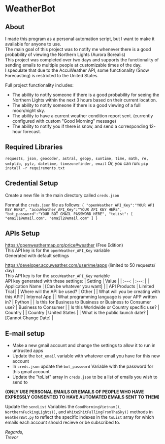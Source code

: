 # WeatherBot

## About  
I made this program as a personal automation script, but I want to make it available for anyone to use.  
The main goal of this project was to notify me whenever there is a good probability of viewing the Northern Lights (Aurora Borealis)  
This project was completed over two days and supports the functionality of sending emails to multiple people at customizable times of the day.  
I speculate that due to the AccuWeather API, some functionality (Snow Forecasting) is restricted to the United States.  
  
Full project functionality includes:  
 - The ability to notify someone if there is a good probability for seeing the Northern Lights within the next 3 hours based on their current location.  
 - The ability to notify someone if there is a good viewing of a full moon/night sky.  
 - The ability to have a current weather condition report sent. (currently configured with custom "Good Morning" message)  
 - The ability to notify you if there is snow, and send a corresponding 12-hour forecast.  

## **Required Libraries**  
```requests, json, geocoder, astral, geopy, suntime, time, math, re, smtplib, pytz, datetime, timezonefinder, email```
Or, you can run: ```pip install -r requirements.txt```

## **Credential Setup**

  Create a new file in the main directory called ``creds.json``

  Format the ``creds.json`` file as follows:
	```{
	"openWeather_API_Key":"YOUR API KEY HERE",
	"accuWeather_API_Key":"YOUR API KEY HERE",
	"bot_password":"YOUR BOT GMAIL PASSWORD HERE",
	"toList":
	[
	"email1@email.com",
	"email2@email.com"
	]
	}```



## **APIs Setup**

  https://openweathermap.org/price#weather (Free Edition)  
    This API key is for the ``openWeather_API_Key`` variable  
    Generated with default settings  

  https://developer.accuweather.com/user/me/apps (limited to 50 requests/ day)   
    This API key is for the ``accuWeather_API_Key`` variable  
    API key generated with these settings:
| Setting | Value |
| :---: | :---: |
| Application Name 	                                                | [Can be whatever you want] |
| API Products 	                                                    | Limited Trial |
| Where will the API be used? 	                                    | Other |
| What will you be creating with this API?                          | Internal App |
| What programming language is your APP written in? 	              | Python |
| Is this for Business to Business or Business to Consumer use? 	  | Business to Consumer |
| Is this Worldwide or Country specific use? 	                      | Country |
| Country 	                                                        | United States |
| What is the public launch date? 	                                | [Cannot Change Date] |
    
## **E-mail setup**
 - Make a new gmail account and change the settings to allow it to run in untrusted apps
 - Update the ``bot_email`` variable with whatever email you have for this new account
 - In ``creds.json`` update the ``bot_password`` Variable with the password for this gmail account
 - Update the "toList" array in ``creds.json`` to be a list of emails you wish to send to  
	  
  **(ONLY USE PERSONAL EMAILS OR EMAILS OF PEOPLE WHO HAVE EXPRESSLY CONSENTED TO HAVE AUTOMATED EMAILS SENT TO THEM)**  
	  
  Update the ``sendList`` Variables the ``GoodMorningVietnam()``, ``NorthernFuckingLights()``, and ``WhiteShitFallingFromTheSky()`` methods in ``WeatherBot.py`` to reflect the specific indexes in the ``toList`` array for which emails each account should recieve or be subscribed to.

*Regards,*  
*Trevor* 
